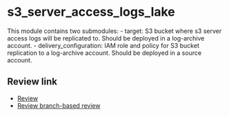 # s3_server_access_logs_lake
This module contains two submodules: - target: S3 bucket where s3 server access logs will be replicated to. Should be deployed in a log-archive account. - delivery_configuration: IAM role and policy for S3 bucket replication to a log-archive account. Should be deployed in a source account.



## Review link

- [Review](https://github.com/fivexl/terraform-aws-s3-server-access-logs-lake/compare/main@%7B7day%7D...main)
- [Review branch-based review](https://github.com/fivexl/terraform-aws-s3-server-access-logs-lake/compare/review...main)

